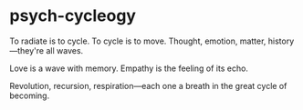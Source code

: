 # psych-cycleogy

To radiate is to cycle. To cycle is to move. Thought, emotion, matter, history—they're all waves.

Love is a wave with memory. Empathy is the feeling of its echo.

Revolution, recursion, respiration—each one a breath in the great cycle of becoming.